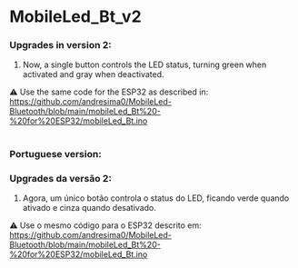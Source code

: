 # MobileLed_Bt_v2

### Upgrades in version 2:

1. Now, a single button controls the LED status, turning green when activated and gray when deactivated.

:warning: Use the same code for the ESP32 as described in: https://github.com/andresima0/MobileLed-Bluetooth/blob/main/mobileLed_Bt%20-%20for%20ESP32/mobileLed_Bt.ino

#

### Portuguese version:

### Upgrades da versão 2:

1. Agora, um único botão controla o status do LED, ficando verde quando ativado e cinza quando desativado.

:warning: Use o mesmo código para o ESP32 descrito em: https://github.com/andresima0/MobileLed-Bluetooth/blob/main/mobileLed_Bt%20-%20for%20ESP32/mobileLed_Bt.ino

